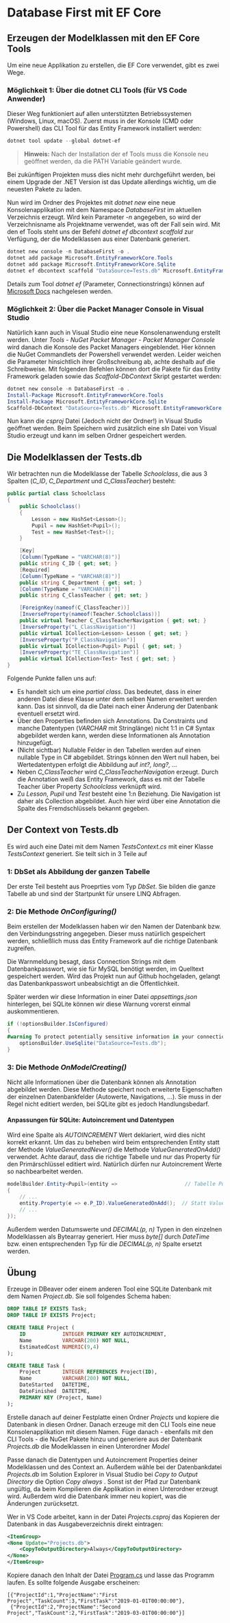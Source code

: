 # Database First mit EF Core

## Erzeugen der Modelklassen mit den EF Core Tools

Um eine neue Applikation zu erstellen, die EF Core verwendet, gibt es zwei Wege.

### Möglichkeit 1: Über die dotnet CLI Tools (für VS Code Anwender)

Dieser Weg funktioniert auf allen unterstützten Betriebssystemen (Windows, Linux, macOS). Zuerst
muss in der Konsole (CMD oder Powershell) das CLI Tool für das Entity Framework installiert
werden:

```powershell
dotnet tool update --global dotnet-ef
```

> **Hinweis:** Nach der Installation der ef Tools muss die Konsole neu geöffnet werden, da die PATH
> Variable geändert wurde.

Bei zukünftigen Projekten muss dies nicht mehr durchgeführt werden, bei einem Upgrade der .NET Version
ist das Update allerdings wichtig, um die neuesten Pakete zu laden.

Nun wird im Ordner des Projektes mit *dotnet new* eine neue Konsolenapplikation mit dem Namespace
*DatabaseFirst* im aktuellen Verzeichnis erzeugt. Wird kein Parameter *-n* angegeben, so wird der Verzeichnisname
als Projektname verwendet, was oft der Fall sein wird. Mit den ef Tools steht uns
der Befehl *dotnet ef dbcontext scaffold* zur Verfügung, der die Modelklassen aus einer Datenbank
generiert.

```powershell
dotnet new console -n DatabaseFirst -o .
dotnet add package Microsoft.EntityFrameworkCore.Tools
dotnet add package Microsoft.EntityFrameworkCore.Sqlite
dotnet ef dbcontext scaffold "DataSource=Tests.db" Microsoft.EntityFrameworkCore.Sqlite --output-dir Model --use-database-names --force --data-annotations
```

Details zum Tool *dotnet ef* (Parameter, Connectionstrings) können auf [Microsoft Docs](https://docs.microsoft.com/en-us/ef/core/miscellaneous/cli/dotnet)
nachgelesen werden.

### Möglichkeit 2: Über die Packet Manager Console in Visual Studio

Natürlich kann auch in Visual Studio eine neue Konsolenanwendung erstellt werden. 
Unter *Tools - NuGet Packet Manager - Packet Manager Console* wird danach die Konsole des
Packet Managers eingeblendet. Hier können die NuGet Commandlets der Powershell verwendet werden.
Leider weichen die Parameter hinsichtlich ihrer Großschreibung ab, achte deshalb auf die Schreibweise.
Mit folgenden Befehlen können dort die Pakete für das Entity Framework geladen sowie das
*Scaffold-DbContext* Skript gestartet werden:

```powershell
dotnet new console -n DatabaseFirst -o .
Install-Package Microsoft.EntityFrameworkCore.Tools
Install-Package Microsoft.EntityFrameworkCore.Sqlite
Scaffold-DbContext "DataSource=Tests.db" Microsoft.EntityFrameworkCore.Sqlite -OutputDir Model -UseDatabaseNames -Force -DataAnnotations
```

Nun kann die *csproj* Datei (Jedoch nicht der Ordner!) in Visual Studio geöffnet werden. Beim Speichern
wird zusätzlich eine *sln* Datei von Visual Studio erzeugt und kann im selben Ordner gespeichert werden.

## Die Modelklassen der Tests.db

Wir betrachten nun die Modelklasse der Tabelle *Schoolclass*, die aus 3 Spalten (*C_ID*, *C_Department*
und *C_ClassTeacher*) besteht:

```c#
public partial class Schoolclass
{
    public Schoolclass()
    {
        Lesson = new HashSet<Lesson>();
        Pupil = new HashSet<Pupil>();
        Test = new HashSet<Test>();
    }

    [Key]
    [Column(TypeName = "VARCHAR(8)")]
    public string C_ID { get; set; }
    [Required]
    [Column(TypeName = "VARCHAR(8)")]
    public string C_Department { get; set; }
    [Column(TypeName = "VARCHAR(8)")]
    public string C_ClassTeacher { get; set; }

    [ForeignKey(nameof(C_ClassTeacher))]
    [InverseProperty(nameof(Teacher.Schoolclass))]
    public virtual Teacher C_ClassTeacherNavigation { get; set; }
    [InverseProperty("L_ClassNavigation")]
    public virtual ICollection<Lesson> Lesson { get; set; }
    [InverseProperty("P_ClassNavigation")]
    public virtual ICollection<Pupil> Pupil { get; set; }
    [InverseProperty("TE_ClassNavigation")]
    public virtual ICollection<Test> Test { get; set; }
}
```

Folgende Punkte fallen uns auf:

- Es handelt sich um eine *partial class*. Das bedeutet, dass in einer anderen Datei diese Klasse
  unter dem selben Namen erweitert werden kann. Das ist sinnvoll, da die Datei nach einer Änderung 
  der Datenbank eventuell ersetzt wird.
- Über den Properties befinden sich Annotations. Da Constraints und manche Datentypen (*VARCHAR* mit
  Stringlänge) nicht 1:1 in C# Syntax abgebildet werden kann, werden diese Informationen als
  Annotation hinzugefügt.
- (Nicht sichtbar) Nullable Felder in den Tabellen werden auf einen nullable Type in C# abgebildet.
  Strings können den Wert null haben, bei Wertedatentypen erfolgt die Abbildung auf *int?, long?, ...*
- Neben *C_ClassTeacher* wird *C_ClassTeacherNavigation* erzeugt. Durch die Annotation weiß das
  Entity Framework, dass es mit der Tabelle Teacher über Property *Schoolclass* verknüpft wird.
- Zu *Lesson*, *Pupil* und *Test* besteht eine 1:n Beziehung. Die Navigation ist daher als Collection
  abgebildet. Auch hier wird über eine Annotation die Spalte des Fremdschlüssels bekannt gegeben.

## Der Context von Tests.db

Es wird auch eine Datei mit dem Namen *TestsContext.cs* mit einer Klasse *TestsContext* generiert. 
Sie teilt sich in 3 Teile auf

### 1: DbSet als Abbildung der ganzen Tabelle

Der erste Teil besteht aus Proeprties vom Typ *DbSet*. Sie bilden die ganze Tabelle ab und sind der
Startpunkt für unsere LINQ Abfragen.

### 2: Die Methode *OnConfiguring()*

Beim erstellen der Modelklassen haben wir den Namen der Datenbank bzw. den Verbindungsstring angegeben.
Dieser muss natürlich gespeichert werden, schließlich muss das Entity Framework auf die richtige
Datenbank zugreifen.

Die Warnmeldung besagt, dass Connection Strings mit dem Datenbankpasswort, wie sie für MySQL benötigt
werden, im Quelltext gespeichert werden. Wird das Projekt nun auf Github hochgeladen, gelangt das
Datenbankpasswort unbeabsichtigt an die Öffentlichkeit.

Später werden wir diese Information in einer Datei *appsettings.json* hinterlegen, bei SQLite können wir
diese Warnung vorerst einmal auskommentieren.

```c#
if (!optionsBuilder.IsConfigured)
{
#warning To protect potentially sensitive information in your connection string, you should move it out of source code. See http://go.microsoft.com/fwlink/?LinkId=723263 for guidance on storing connection strings.
    optionsBuilder.UseSqlite("DataSource=Tests.db");
}
```

### 3: Die Methode *OnModelCreating()*

Nicht alle Informationen über die Datenbank können als Annotation abgebildet werden. Diese Methode
speichert noch erweiterte Eigenschaften der einzelnen Datenbankfelder (Autowerte, Navigations, ...).
Sie muss in der Regel nicht editiert werden, bei SQLite gibt es jedoch Handlungsbedarf.

#### Anpassungen für SQLite: Autoincrement und Datentypen

Wird eine Spalte als *AUTOINCREMENT* Wert deklariert, wird dies nicht korrekt erkannt. Um das zu
beheben wird beim entsprechenden Entity statt der Methode *ValueGeneratedNever()* die Methode
*ValueGeneratedOnAdd()* verwendet. Achte darauf, dass die richtige Tabelle und nur das Property
für den Primärschlüssel editiert wird. Natürlich dürfen nur Autoincrement Werte so nachbearbeitet
werden.

```c#
modelBuilder.Entity<Pupil>(entity =>                      // Tabelle Pupil
{
    // ...
    entity.Property(e => e.P_ID).ValueGeneratedOnAdd();  // Statt ValueGeneratedNever()
    // ...
});
```

Außerdem werden Datumswerte und *DECIMAL(p, n)* Typen in den einzelnen Modelklassen als Bytearray
generiert. Hier muss *byte[]* durch *DateTime* bzw. einen entsprechenden Typ für die *DECIMAL(p, n)*
Spalte ersetzt werden.

## Übung

Erzeuge in DBeaver oder einem anderen Tool eine SQLite Datenbank mit dem Namen *Project.db*. Sie
soll folgendes Schema haben: 

```sql
DROP TABLE IF EXISTS Task;
DROP TABLE IF EXISTS Project;

CREATE TABLE Project (
    ID            INTEGER PRIMARY KEY AUTOINCREMENT,
    Name          VARCHAR(200) NOT NULL,
    EstimatedCost NUMERIC(9,4)
);

CREATE TABLE Task (
    Project       INTEGER REFERENCES Project(ID),
    Name          VARCHAR(200) NOT NULL,
    DateStarted   DATETIME,
    DateFinished  DATETIME,
    PRIMARY KEY (Project, Name)
);
```

Erstelle danach auf deiner Festplatte einen Ordner *Projects* und kopiere die Datenbank in diesen
Ordner. Danach erzeuge mit den CLI Tools eine neue Konsolenapplikation mit diesem Namen.
Füge danach - ebenfalls mit den CLI Tools - die NuGet Pakete
hinzu und generiere aus der Datenbank *Projects.db* die Modelklassen in einen Unterordner *Model*

Passe danach die Datentypen und Autoincrement Properties deiner Modelklassen und des Context an.
Außerdem wähle bei der Datenbankdatei *Projects.db* im Solution Explorer in Visual Studio
bei *Copy to Output Directory* die Option *Copy always* . Sonst ist der Pfad zur Datenbank ungültig,
da beim Kompilieren die Applikation in einen Unterordner erzeugt wird. Außerdem wird die Datenbank
immer neu kopiert, was die Änderungen zurücksetzt.

Wer in VS Code arbeitet, kann in der Datei *Projects.csproj* das Kopieren der Datenbank in das
Ausgabeverzeichnis direkt eintragen:

```xml
<ItemGroup>
<None Update="Projects.db">
    <CopyToOutputDirectory>Always</CopyToOutputDirectory>
</None>
</ItemGroup>
```

Kopiere danach den Inhalt der Datei [Program.cs](Program.cs) und lasse das Programm laufen. Es
sollte folgende Ausgabe erscheinen:

```text
[{"ProjectId":1,"ProjectName":"First Project","TaskCount":3,"FirstTask":"2019-01-01T00:00:00"},
 {"ProjectId":2,"ProjectName":"Second Project","TaskCount":2,"FirstTask":"2019-03-01T00:00:00"}]
```
